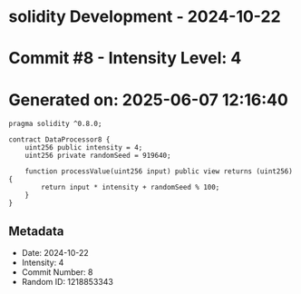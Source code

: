 ﻿# solidity Development - 2024-10-22
# Commit #8 - Intensity Level: 4
# Generated on: 2025-06-07 12:16:40
```solidity
pragma solidity ^0.8.0;

contract DataProcessor8 {
    uint256 public intensity = 4;
    uint256 private randomSeed = 919640;

    function processValue(uint256 input) public view returns (uint256) {
        return input * intensity + randomSeed % 100;
    }
}
```
## Metadata
- Date: 2024-10-22
- Intensity: 4
- Commit Number: 8
- Random ID: 1218853343
